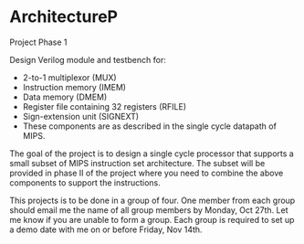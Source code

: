 ArchitectureP
=============

Project Phase 1

Design Verilog module and testbench for:

* 2-to-1 multiplexor (MUX)
* Instruction memory (IMEM)
* Data memory (DMEM)
* Register file containing 32 registers (RFILE)
* Sign-extension unit (SIGNEXT)
* These components are as described in the single cycle datapath of MIPS.

The goal of the project is to design a single cycle processor that supports a small subset of MIPS instruction set architecture. The subset will be provided in phase II of the project where you need to combine the above components to support the instructions.

This projects is to be done in a group of four. One member from each group should email me the name of all group members by Monday, Oct 27th. Let me know if you are unable to form a group. Each group is required to set up a demo date with me on or before Friday, Nov 14th.
